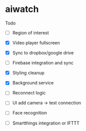 # aiwatch

Todo

- [ ] Region of interest
- [x] Video player fullscreen
- [x] Sync to dropbox/google drive
- [ ] Firebase integration and sync
- [x] Styling cleanup
- [x] Background service
- [ ] Reconnect logic
- [ ] UI add camera -> test connection
- [ ] Face recognition
- [ ] Smartthings integration or IFTTT

